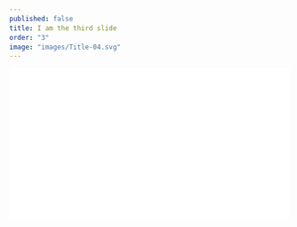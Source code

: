 ```yaml
---
published: false
title: I am the third slide
order: "3"
image: "images/Title-04.svg"
---
```


![Title-04.svg](/images/Title-04.svg)

